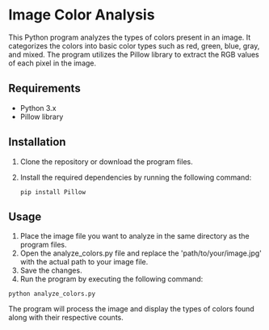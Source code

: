 # Image Color Analysis

This Python program analyzes the types of colors present in an image. It categorizes the colors into basic color types such as red, green, blue, gray, and mixed. The program utilizes the Pillow library to extract the RGB values of each pixel in the image.

## Requirements

- Python 3.x
- Pillow library

## Installation

1. Clone the repository or download the program files.
2. Install the required dependencies by running the following command:

   ```shell
   pip install Pillow
   ```
   
##   Usage
1. Place the image file you want to analyze in the same directory as the program files.
2. Open the analyze_colors.py file and replace the 'path/to/your/image.jpg' with the actual path to your image file.
3. Save the changes.
4. Run the program by executing the following command:
```shell
python analyze_colors.py
```
The program will process the image and display the types of colors found along with their respective counts.

